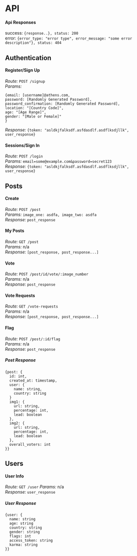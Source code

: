 # API

#### Api Responses
success: `{response..}, status: 200`  
error: `{error_type: "error type", error_message: "some error description"}, status: 404`

## Authentication

#### Register/Sign Up
*Route:* `POST /signup`  
*Params:*
```
{email: [username]@athens.com,
password: [Randomly Generated Password],  
password_confirmation: [Randomly Generated Password],
location: "[Country Code]",
age: "[Age Range]",
gender: "[Male or Female]"
}
```  
*Response:* ``{token: "asldkjfalksdf.asfdasdlf.asdflksdjllk", user_response}``  

#### Sessions/Sign In
*Route:* `POST /login`  
*Params:* `email=some@example.com&password=secret123`  
*Response:* ``{token: "asldkjfalksdf.asfdasdlf.asdflksdjllk", user_response}``


## Posts
#### Create
*Route:* `POST /post`  
*Params:* `image_one: asdfa, image_two: asdfa`  
*Response:* `post_response`

#### My Posts
*Route:* `GET /post`   
*Params:* n/a   
*Response:* `[post_response, post_response...]`

#### Vote
*Route:* `POST /post/id/vote/:image_number`  
*Params:* n/a  
*Response:* `post_response`

#### Vote Requests
*Route:* `GET /vote-requests`  
*Params:* n/a   
*Response:* `[post_response, post_response...]`

#### Flag
*Route:* `POST /post/:id/flag`  
*Params:* n/a   
*Response:* `post_response`

##### Post Response

```
{post: {
  id: int,  
  created_at: timestamp,
  user: {
    name: string,
    country: string
  }
  img1: {
    url: string,
    percentage: int,
    lead: boolean
  },
  img2: {
    url: string,
    percentage: int,
    lead: boolean
  },
  overall_voters: int
}}
```

## Users

#### User Info
*Route:* `GET /user`
*Params:* n/a  
*Response:* `user_response`

##### User Response
```
{user: {
  name: string
  age: string
  country: string
  gender: string
  flags: int
  access_token: string
  karma: string
}}
```
